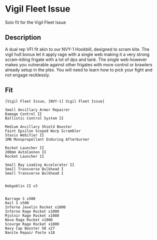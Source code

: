 # Vigil Fleet Issue

Solo fit for the Vigil Fleet Issue


## Description

A dual rep VFI fit akin to our NVY-1 Hookbill, designed to scram kite. The vigil hull bonus let it apply
rage with a single web making it a very strong scram-kiting frigate with a lot of dps and tank.
The single web however makes you vulnerable against other frigates with more control or brawlers already
setup in the plex. You will need to learn how to pick your fight and not engage recklessly.

## Fit

```
[Vigil Fleet Issue, [NVY-1] Vigil Fleet Issue]

Small Ancillary Armor Repairer
Damage Control II
Ballistic Control System II

Medium Ancillary Shield Booster
Faint Epsilon Scoped Warp Scrambler
Stasis Webifier II
1MN Monopropellant Enduring Afterburner

Rocket Launcher II
200mm AutoCannon II
Rocket Launcher II

Small Bay Loading Accelerator II
Small Transverse Bulkhead I
Small Transverse Bulkhead I


Hobgoblin II x3


Barrage S x500
Hail S x500
Inferno Javelin Rocket x1000
Inferno Rage Rocket x1000
Mjolnir Rage Rocket x1000
Nova Rage Rocket x1000
Scourge Rage Rocket x1000
Navy Cap Booster 50 x27
Nanite Repair Paste x18
```